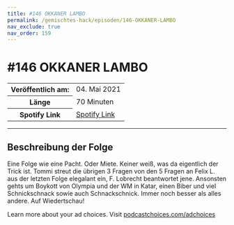 ```yaml
---
title: #146 OKKANER LAMBO
permalink: /gemischtes-hack/episoden/146-OKKANER-LAMBO
nav_exclude: true
nav_order: 159
---
```


# #146 OKKANER LAMBO
<table class="resp-table dcf-table dcf-table-responsive dcf-table-bordered dcf-table-striped dcf-w-100%">
                    <tbody>
                        <tr>
                            <th scope="row">Veröffentlich am:</th>
                            <td data-label="Veröffentlich am:">04. Mai 2021</td>
                        </tr>
                        <tr>
                            <th scope="row">Länge </th>
                            <td data-label="Länge ">70 Minuten</td>
                        </tr><tr>
                                <th scope="row">Spotify Link</th>
                                <td data-label="Spotify Link"><a href="https://open.spotify.com/episode/3OWQKxvGm5XXiGor0qcIqi">Spotify Link</a></td>
                            </tr></tbody>
                </table>

***

## Beschreibung der Folge

<div>
<p>Eine Folge wie eine Pacht. Oder Miete. Keiner weiß, was da eigentlich der Trick ist. Tommi streut die übrigen 3 Fragen von den 5 Fragen an Felix L. aus der letzten Folge elegalant ein, F. Lobrecht beantwortet jene. Ansonsten gehts um Boykott von Olympia und der WM in Katar, einen Biber und viel Schnickschnack sowie auch Schnackschnick. Immer noch besser als alles andere. Auf Wiedertschau!</p><p> </p><p>Learn more about your ad choices. Visit <a href="https://podcastchoices.com/adchoices">podcastchoices.com/adchoices</a></p>  
</div>

